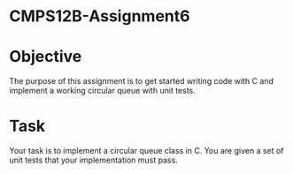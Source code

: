 # CMPS12B-Assignment6

<h1> Objective </h1>

<p>
The purpose of this assignment is to get started writing code with C and implement a working circular
queue with unit tests.
</p>

<h1> Task </h1>

<p>
Your task is to implement a circular queue class in C. You are given a set of unit tests that your
implementation must pass.
</p>
